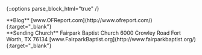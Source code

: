 {::options parse_block_html="true" /}

<div class="meta-contact-block">
**Blog**  
[www.OFReport.com](http://www.ofreport.com/){:target="_blank"}
</div>

<div class="meta-contact-block">
**Sending Church**  
Fairpark Baptist Church  
6000 Crowley Road  
Fort Worth, TX 76134  
[www.FairparkBaptist.org](http://www.fairparkbaptist.org/){:target="_blank"}
</div>
